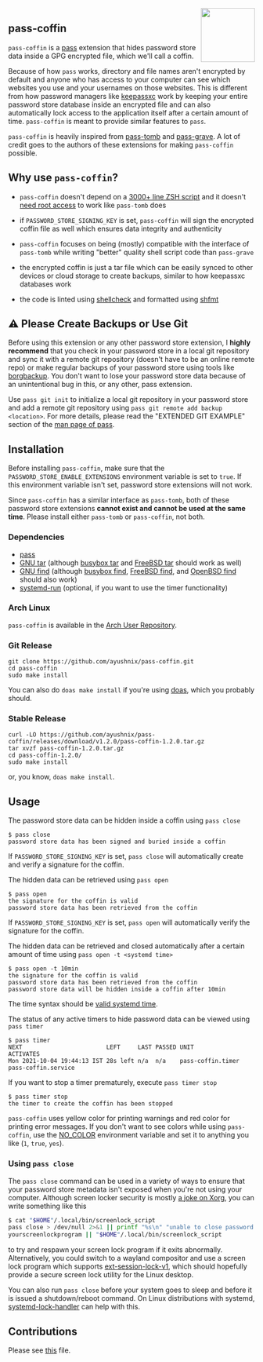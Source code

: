 <img src="https://gitlab.com/uploads/-/system/project/avatar/3157196/logo.png" align="right" height="110"/>

## pass-coffin

`pass-coffin` is a [pass][1] extension that hides password store data inside a GPG encrypted file,
which we'll call a coffin.

Because of how `pass` works, directory and file names aren't encrypted by default and anyone who has
access to your computer can see which websites you use and your usernames on those websites. This is
different from how password managers like [keepassxc][2] work by keeping your entire password store
database inside an encrypted file and can also automatically lock access to the application itself
after a certain amount of time. `pass-coffin` is meant to provide similar features to `pass`.

`pass-coffin` is heavily inspired from [pass-tomb][3] and [pass-grave][4]. A lot of credit goes to
the authors of these extensions for making `pass-coffin` possible.

## Why use `pass-coffin`?

- `pass-coffin` doesn't depend on a [3000+ line ZSH script][5] and it doesn't [need root access][6]
  to work like `pass-tomb` does

- if `PASSWORD_STORE_SIGNING_KEY` is set, `pass-coffin` will sign the encrypted coffin file as well
  which ensures data integrity and authenticity

- `pass-coffin` focuses on being (mostly) compatible with the interface of `pass-tomb` while writing
  "better" quality shell script code than `pass-grave`

- the encrypted coffin is just a tar file which can be easily synced to other devices or cloud
  storage to create backups, similar to how keepassxc databases work

- the code is linted using [shellcheck][7] and formatted using [shfmt][8]

## :warning: Please Create Backups or Use Git

Before using this extension or any other password store extension, I **highly recommend** that you
check in your password store in a local git repository and sync it with a remote git repository
(doesn't have to be an online remote repo) or make regular backups of your password store using
tools like [borgbackup][9]. You don't want to lose your password store data because of an
unintentional bug in this, or any other, pass extension.

Use `pass git init` to initialize a local git repository in your password store and add a remote git
repository using `pass git remote add backup <location>`. For more details, please read the
"EXTENDED GIT EXAMPLE" section of the [man page of pass][10].

## Installation

Before installing `pass-coffin`, make sure that the `PASSWORD_STORE_ENABLE_EXTENSIONS` environment
variable is set to `true`. If this environment variable isn't set, password store extensions will
not work.

Since `pass-coffin` has a similar interface as `pass-tomb`, both of these password store extensions
**cannot exist and cannot be used at the same time**. Please install either `pass-tomb` or
`pass-coffin`, not both.

### Dependencies

- [pass][11]
- [GNU tar][12] (although [busybox tar][13] and [FreeBSD tar][14] should work as well)
- [GNU find][15] (although [busybox find][16], [FreeBSD find][17], and [OpenBSD find][18] should
  also work)
- [systemd-run][19] (optional, if you want to use the timer functionality)

### Arch Linux

`pass-coffin` is available in the [Arch User Repository][20].

### Git Release

```
git clone https://github.com/ayushnix/pass-coffin.git
cd pass-coffin
sudo make install
```

You can also do `doas make install` if you're using [doas][21], which you probably should.

### Stable Release

```
curl -LO https://github.com/ayushnix/pass-coffin/releases/download/v1.2.0/pass-coffin-1.2.0.tar.gz
tar xvzf pass-coffin-1.2.0.tar.gz
cd pass-coffin-1.2.0/
sudo make install
```

or, you know, `doas make install`.

## Usage

The password store data can be hidden inside a coffin using `pass close`

```
$ pass close
password store data has been signed and buried inside a coffin
```

If `PASSWORD_STORE_SIGNING_KEY` is set, `pass close` will automatically create and verify a
signature for the coffin.

The hidden data can be retrieved using `pass open`

```
$ pass open
the signature for the coffin is valid
password store data has been retrieved from the coffin
```

If `PASSWORD_STORE_SIGNING_KEY` is set, `pass open` will automatically verify the signature for the
coffin.

The hidden data can be retrieved and closed automatically after a certain amount of time using `pass
open -t <systemd time>`

```
$ pass open -t 10min
the signature for the coffin is valid
password store data has been retrieved from the coffin
password store data will be hidden inside a coffin after 10min
```

The time syntax should be [valid systemd time][22].

The status of any active timers to hide password data can be viewed using `pass timer`

```
$ pass timer
NEXT                        LEFT     LAST PASSED UNIT              ACTIVATES
Mon 2021-10-04 19:44:13 IST 28s left n/a  n/a    pass-coffin.timer pass-coffin.service
```

If you want to stop a timer prematurely, execute `pass timer stop`

```
$ pass timer stop
the timer to create the coffin has been stopped
```

`pass-coffin` uses yellow color for printing warnings and red color for printing error messages. If
you don't want to see colors while using `pass-coffin`, use the [NO_COLOR][23] environment variable
and set it to anything you like (`1`, `true`, `yes`).

### Using `pass close`

The `pass close` command can be used in a variety of ways to ensure that your password store
metadata isn't exposed when you're not using your computer. Although screen locker security is
mostly [a joke on Xorg][24], you can write something like this

``` sh
$ cat "$HOME"/.local/bin/screenlock_script
pass close > /dev/null 2>&1 || printf "%s\n" "unable to close password store" >&2
yourscreenlockprogram || "$HOME"/.local/bin/screenlock_script
```

to try and respawn your screen lock program if it exits abnormally. Alternatively, you could switch
to a wayland compositor and use a screen lock program which supports [ext-session-lock-v1][25],
which should hopefully provide a secure screen lock utility for the Linux desktop.

You can also run `pass close` before your system goes to sleep and before it is issued a
shutdown/reboot command. On Linux distributions with systemd, [systemd-lock-handler][26] can help
with this.

## Contributions

Please see [this][27] file.

[1]: https://www.passwordstore.org/
[2]: https://github.com/keepassxreboot/keepassxc
[3]: https://github.com/roddhjav/pass-tomb
[4]: https://github.com/8go/pass-grave
[5]: https://github.com/dyne/Tomb/blob/master/tomb
[6]: https://github.com/roddhjav/pass-tomb/issues/19#issuecomment-395232044
[7]: https://github.com/koalaman/shellcheck
[8]: https://github.com/mvdan/sh
[9]: https://www.borgbackup.org/
[10]: https://git.zx2c4.com/password-store/about/
[11]: https://git.zx2c4.com/password-store/
[12]: https://www.gnu.org/software/tar/
[13]: https://busybox.net/downloads/BusyBox.html#tar
[14]: https://www.freebsd.org/cgi/man.cgi?query=tar&sektion=1
[15]: https://www.gnu.org/software/findutils/
[16]: https://busybox.net/downloads/BusyBox.html#find
[17]: https://www.freebsd.org/cgi/man.cgi?query=find&sektion=1
[18]: https://man.openbsd.org/find.1
[19]: https://github.com/systemd/systemd
[20]: https://aur.archlinux.org/packages/pass-coffin/
[21]: https://github.com/Duncaen/OpenDoas
[22]: https://www.freedesktop.org/software/systemd/man/systemd.time.html
[23]: https://no-color.org/
[24]: https://github.com/linuxmint/cinnamon-screensaver/issues/354
[25]: https://wayland.app/protocols/ext-session-lock-v1
[26]: https://git.sr.ht/~whynothugo/systemd-lock-handler
[27]: https://github.com/ayushnix/pass-coffin/blob/master/CONTRIBUTING.md
